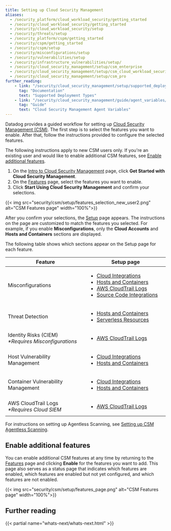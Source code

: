```yaml
---
title: Setting up Cloud Security Management
aliases:
  - /security_platform/cloud_workload_security/getting_started
  - /security/cloud_workload_security/getting_started
  - /security/cloud_workload_security/setup
  - /security/threats/setup
  - /security_platform/cspm/getting_started
  - /security/cspm/getting_started
  - /security/cspm/setup
  - /security/misconfigurations/setup
  - /security/vulnerabilities/setup
  - /security/infrastructure_vulnerabilities/setup/
  - /security/cloud_security_management/setup/csm_enterprise
  - /security/cloud_security_management/setup/csm_cloud_workload_security
  - /security/cloud_security_management/setup/csm_pro
further_reading:
    - link: "/security/cloud_security_management/setup/supported_deployment_types"
      tag: "Documentation"
      text: "Supported Deployment Types"
    - link: "/security/cloud_security_management/guide/agent_variables/"
      tag: "Guide"
      text: "Cloud Security Management Agent Variables"
---
```


Datadog provides a guided workflow for setting up [Cloud Security Management (CSM)][6]. The first step is to select the features you want to enable. After that, follow the instructions provided to configure the selected features.

<div class="alert alert-info">The following instructions apply to new CSM users only. If you're an existing user and would like to enable additional CSM features, see <a href="/security/cloud_security_management/setup/#enable-additional-features">Enable additional features</a>.</div>

1. On the [Intro to Cloud Security Management][10] page, click **Get Started with Cloud Security Management**.
1. On the [Features][11] page, select the features you want to enable.
1. Click **Start Using Cloud Security Management** and confirm your selections.

{{< img src="security/csm/setup/features_selection_new_user2.png" alt="CSM Features page" width="100%">}} 

After you confirm your selections, the [Setup][3] page appears. The instructions on the page are customized to match the features you selected. For example, if you enable **Misconfigurations**, only the **Cloud Accounts** and **Hosts and Containers** sections are displayed.

The following table shows which sections appear on the Setup page for each feature.

<table>
  <thead>
    <tr>
      <th style="width: 50%;">Feature</th>
      <th style="width: 50%;">Setup page</th>
    </tr>
  </thead>
  <tbody>
    <tr>
      <td>Misconfigurations</td>
      <td>
        <ul style="font-size: 16px;">
          <li><a href="/security/cloud_security_management/setup/cloud_accounts">Cloud Integrations</a></li>
          <li><a href="/security/cloud_security_management/setup/agent">Hosts and Containers</a></li>
          <li><a href="/security/cloud_security_management/setup/cloudtrail_logs">AWS CloudTrail Logs</a></li>
          <li><a href="/security/cloud_security_management/setup/source_code_integrations">Source Code Integrations</a></li>
        </ul>
      </td>
    </tr>
    <tr>
      <td>Threat Detection</td>
      <td>
        <ul style="font-size: 16px;">
          <li><a href="/security/cloud_security_management/setup/agent">Hosts and Containers</a></li>
          <li><a href="/security/guide/aws_fargate_config_guide/?tab=amazonecs#cloud-security-management">Serverless Resources</a></li>
        </ul>
      </td>
    </tr>
    <tr>
      <td>Identity Risks (CIEM)<br><em>*Requires Misconfigurations</em></td>
      <td>
        <ul style="font-size: 16px;">
          <li><a href="/security/cloud_security_management/setup/cloudtrail_logs">AWS CloudTrail Logs</a></li>
        </ul>
      </td>
    </tr>
    <tr>
      <td>Host Vulnerability Management</td>
      <td>
        <ul style="font-size: 16px;">
          <li><a href="/security/cloud_security_management/setup/cloud_accounts">Cloud Integrations</a></li>
          <li><a href="/security/cloud_security_management/setup/agent">Hosts and Containers</a></li>
        </ul>
      </td>
    </tr>
    <tr>
      <td>Container Vulnerability Management</td>
      <td>
        <ul style="font-size: 16px;">
          <li><a href="/security/cloud_security_management/setup/cloud_accounts">Cloud Integrations</a></li>
          <li><a href="/security/cloud_security_management/setup/agent">Hosts and Containers</a></li>
        </ul>
      </td>
    </tr>
    <tr>
      <td>AWS CloudTrail Logs<br><em>*Requires Cloud SIEM</em></td>
      <td>
        <ul style="font-size: 16px;">
          <li><a href="/security/cloud_security_management/setup/cloudtrail_logs">AWS CloudTrail Logs</a></li>
        </ul>
      </td>
    </tr>
  </tbody>
</table>

<div class="alert alert-info">For instructions on setting up Agentless Scanning, see <a href="/security/cloud_security_management/setup/agentless_scanning">Setting up CSM Agentless Scanning</a>.</div>

## Enable additional features

You can enable additional CSM features at any time by returning to the [Features][11] page and clicking **Enable** for the features you want to add. This page also serves as a status page that indicates which features are enabled, which features are enabled but not yet configured, and which features are not enabled.

{{< img src="security/csm/setup/features_page.png" alt="CSM Features page" width="100%">}}

## Further reading

{{< partial name="whats-next/whats-next.html" >}}

[1]: /security/cloud_security_management/setup/agent
[2]: /security/cloud_security_management/setup/cloud_accounts
[3]: https://app.datadoghq.com/security/configuration/csm/setup
[4]: /security/cloud_security_management/setup/agentless_scanning
[5]: https://app.datadoghq.com/security/csm
[6]: /security/cloud_security_management/
[7]: /security/guide/aws_fargate_config_guide/
[9]: https://app.datadoghq.com/security/getting-started
[10]: https://app.datadoghq.com/security/csm/intro
[11]: https://app.datadoghq.com/security/configuration/csm/features
[12]: /security/cloud_security_management/setup/threat_detection
[13]: /security/cloud_security_management/setup/identity_risks_ciem
[14]: /security/cloud_security_management/setup/host_vulnerability_management
[15]: /security/cloud_security_management/setup/container_vulnerability_management
